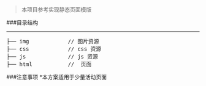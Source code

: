 >  本项目参考实现静态页面模版


###目录结构
***
<pre>
├── img            // 图片资源
├── css            // css 资源
├── js             // js 资源
├── html           //  页面 
</pre>

###注意事项
*本方案适用于少量活动页面


